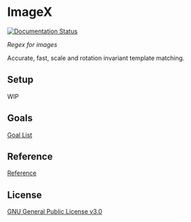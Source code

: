 # ImageX

[![Documentation Status](https://readthedocs.org/projects/imagex/badge/?version=latest)](https://imagex.readthedocs.io/en/latest/?badge=latest)

*Regex for images*

Accurate, fast, scale and rotation invariant template matching.

## Setup

WIP

## Goals

[Goal List](goals.md)

## Reference

[Reference](reference.md)

## License

[GNU General Public License v3.0](LICENSE)